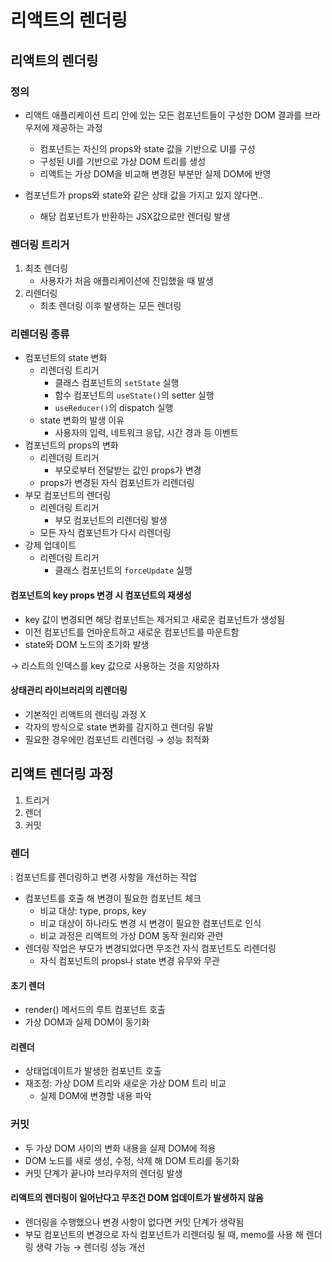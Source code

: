 # 리액트의 렌더링

## 리액트의 렌더링

### 정의

- 리액트 애플리케이션 트리 안에 있는 모든 컴포넌트들이 구성한 DOM 결과를 브라우저에 제공하는 과정

  - 컴포넌트는 자신의 props와 state 값을 기반으로 UI를 구성
  - 구성된 UI를 기반으로 가상 DOM 트리를 생성
  - 리액트는 가상 DOM을 비교해 변경된 부분만 실제 DOM에 반영

- 컴포넌트가 props와 state와 같은 상태 값을 가지고 있지 않다면..
  - 해당 컴포넌트가 반환하는 JSX값으로만 렌더링 발생

### 렌더링 트리거

1. 최초 렌더링
   - 사용자가 처음 애플리케이션에 진입했을 때 발생
2. 리렌더링
   - 최초 렌더링 이후 발생하는 모든 렌더링

### 리렌더링 종류

- 컴포넌트의 state 변화
  - 리렌더링 트리거
    - 클래스 컴포넌트의 `setState` 실행
    - 함수 컴포넌트의 `useState()`의 setter 실행
    - `useReducer()`의 dispatch 실행
  - state 변화의 발생 이유
    - 사용자의 입력, 네트워크 응답, 시간 경과 등 이벤트
- 컴포넌트의 props의 변화
  - 리렌더링 트리거
    - 부모로부터 전달받는 값인 props가 변경
  - props가 변경된 자식 컴포넌트가 리렌더링
- 부모 컴포넌트의 렌더링
  - 리렌더링 트리거
    - 부모 컴포넌트의 리렌더링 발생
  - 모든 자식 컴포넌트가 다시 리렌더링
- 강제 업데이트
  - 리렌더링 트리거
    - 클래스 컴포넌트의 `forceUpdate` 실행

#### 컴포넌트의 key props 변경 시 컴포넌트의 재생성

- key 값이 변경되면 해당 컴포넌트는 제거되고 새로운 컴포넌트가 생성됨
- 이전 컴포넌트를 언마운트하고 새로운 컴포넌트를 마운트함
- state와 DOM 노드의 초기화 발생

→ 리스트의 인덱스를 key 값으로 사용하는 것을 지양하자

#### 상태관리 라이브러리의 리렌더링

- 기본적인 리액트의 렌더링 과정 X
- 각자의 방식으로 state 변화를 감지하고 렌더링 유발
- 필요한 경우에만 컴포넌트 리렌더링 → 성능 최적화

## 리액트 렌더링 과정

1. 트리거
2. 렌더
3. 커밋

### 렌더

: 컴포넌트를 렌더링하고 변경 사항을 개선하는 작업

- 컴포넌트를 호출 해 변경이 필요한 컴포넌트 체크
  - 비교 대상: type, props, key
  - 비교 대상이 하나라도 변경 시 변경이 필요한 컴포넌트로 인식
  - 비교 과정은 리액트의 가상 DOM 동작 원리와 관련
- 렌더링 작업은 부모가 변경되었다면 무조건 자식 컴포넌트도 리렌더링
  - 자식 컴포넌트의 props나 state 변경 유무와 무관

#### 초기 렌더

- render() 메서드의 루트 컴포넌트 호출
- 가상 DOM과 실제 DOM이 동기화

#### 리렌더

- 상태업데이트가 발생한 컴포넌트 호출
- 재조정: 가상 DOM 트리와 새로운 가상 DOM 트리 비교
  - 실제 DOM에 변경할 내용 파악

### 커밋

- 두 가상 DOM 사이의 변화 내용을 실제 DOM에 적용
- DOM 노드를 새로 생성, 수정, 삭제 해 DOM 트리를 동기화
- 커밋 단계가 끝나야 브라우저의 렌더링 발생

#### 리액트의 렌더링이 일어난다고 무조건 DOM 업데이트가 발생하지 않음

- 렌더링을 수행했으나 변경 사항이 없다면 커밋 단계가 생략됨
- 부모 컴포넌트의 변경으로 자식 컴포넌트가 리렌더링 될 때, memo를 사용 해 렌더링 생략 가능 → 렌더링 성능 개선
